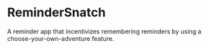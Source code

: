 # ReminderSnatch
A reminder app that incentivizes remembering reminders by using a choose-your-own-adventure feature.
